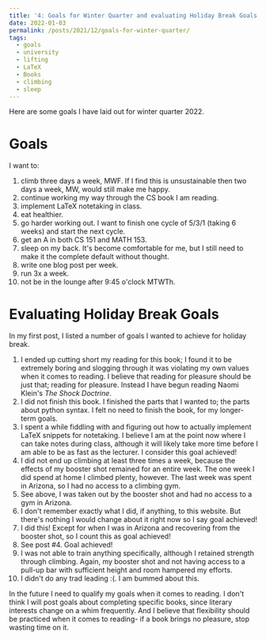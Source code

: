 ```yaml
---
title: '4: Goals for Winter Quarter and evaluating Holiday Break Goals'
date: 2022-01-03
permalink: /posts/2021/12/goals-for-winter-quarter/
tags:
  - goals
  - university
  - lifting
  - LaTeX
  - Books
  - climbing
  - sleep
---
```


Here are some goals I have laid out for winter quarter 2022.

Goals
======
I want to:
1. climb three days a week, MWF. If I find this is unsustainable then two days a week, MW, would still make me happy.
2. continue working my way through the CS book I am reading.
3. implement LaTeX notetaking in class.
4. eat healthier.
5. go harder working out. I want to finish one cycle of 5/3/1 (taking 6 weeks) and start the next cycle.
6. get an A in both CS 151 and MATH 153. 
7. sleep on my back. It's become comfortable for me, but I still need to make it the complete default without thought.
8. write one blog post per week.
9. run 3x a week.
10. not be in the lounge after 9:45 o'clock MTWTh.

Evaluating Holiday Break Goals
======
In my first post, I listed a number of goals I wanted to achieve for holiday break.

1. I ended up cutting short my reading for this book; I found it to be extremely boring and slogging through it was violating my own values when it comes to reading. I believe that reading for pleasure should be just that; reading for pleasure. Instead I have begun reading Naomi Klein's *The Shock Doctrine*.
2. I did not finish this book. I finished the parts that I wanted to; the parts about python syntax. I felt no need to finish the book, for my longer-term goals.
3. I spent a while fiddling with and figuring out how to actually implement LaTeX snippets for notetaking. I believe I am at the point now where I can take notes during class, although it will likely take more time before I am able to be as fast as the lecturer. I consider this goal achieved!
4. I did not end up climbing at least three times a week, because the effects of my booster shot remained for an entire week. The one week I did spend at home I climbed plenty, however. The last week was spent in Arizona, so I had no access to a climbing gym.
5. See above, I was taken out by the booster shot and had no access to a gym in Arizona.
6. I don't remember exactly what I did, if anything, to this website. But there's nothing I would change about it right now so I say goal achieved!
7. I did this! Except for when I was in Arizona and recovering from the booster shot, so I count this as goal achieved!
8. See post #4. Goal achieved!
9. I was not able to train anything specifically, although I retained strength through climbing. Again, my booster shot and not having access to a pull-up bar with sufficient height and room hampered my efforts.
10. I didn't do any trad leading :(. I am bummed about this.

In the future I need to qualify my goals when it comes to reading. I don't think I will post goals about completing specific books, since literary interests change on a whim frequently. And I believe that flexibility should be practiced when it comes to reading- if a book brings no pleasure, stop wasting time on it.
